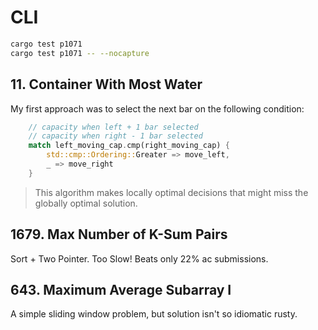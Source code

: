 # CLI

```sh
cargo test p1071
cargo test p1071 -- --nocapture
```

## 11. Container With Most Water
My first approach was to select the next bar on the following condition:
```rust
    // capacity when left + 1 bar selected
    // capacity when right - 1 bar selected
    match left_moving_cap.cmp(right_moving_cap) {
        std::cmp::Ordering::Greater => move_left,
        _ => move_right
    }
```
> This algorithm makes locally optimal decisions that might miss the globally optimal solution.

## 1679. Max Number of K-Sum Pairs
Sort + Two Pointer. Too Slow! Beats only 22% ac submissions.

## 643. Maximum Average Subarray I
A simple sliding window problem, but solution isn't so idiomatic rusty.
